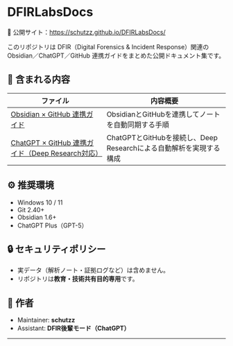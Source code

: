 # DFIRLabsDocs

📘 公開サイト：https://schutzz.github.io/DFIRLabsDocs/

このリポジトリは DFIR（Digital Forensics & Incident Response）関連の
Obsidian／ChatGPT／GitHub 連携ガイドをまとめた公開ドキュメント集です。

## 📘 含まれる内容

| ファイル | 内容概要 |
|-----------|-----------|
| [Obsidian × GitHub 連携ガイド](01_Obsidian_GitHub_Integration_Guide_jekyll.html) | ObsidianとGitHubを連携してノートを自動同期する手順 |
| [ChatGPT × GitHub 連携ガイド（Deep Research対応）](02_ChatGPT_GitHub_Integration_Guide_jekyll.html) | ChatGPTとGitHubを接続し、Deep Researchによる自動解析を実現する構成 |


## ⚙️ 推奨環境
- Windows 10 / 11
- Git 2.40+
- Obsidian 1.6+
- ChatGPT Plus（GPT-5）

## 🔒 セキュリティポリシー
- 実データ（解析ノート・証拠ログなど）は含めません。  
- リポジトリは**教育・技術共有目的専用**です。

## 🧠 作者
- Maintainer: **schutzz**  
- Assistant: **DFIR後輩モード（ChatGPT）**

---
